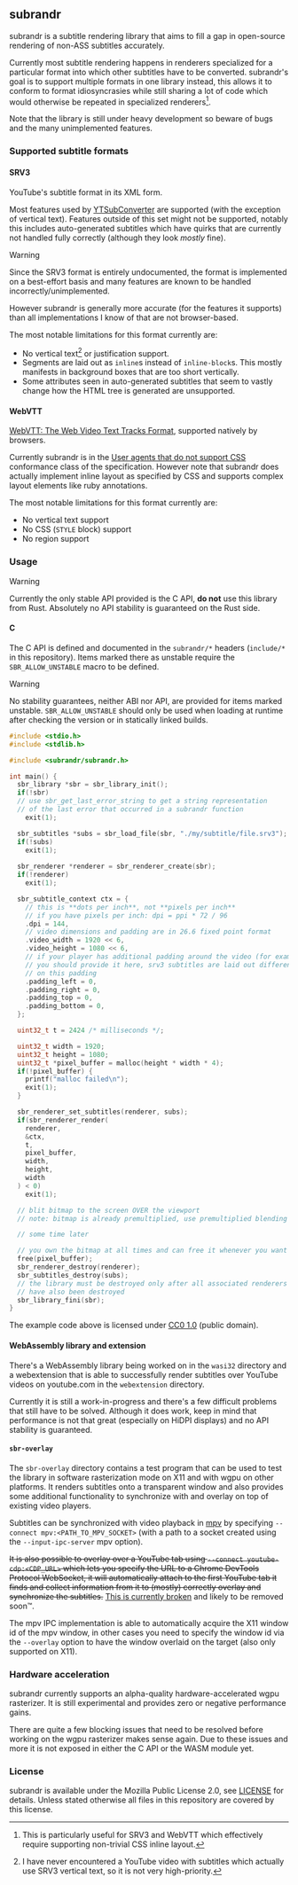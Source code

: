 ## subrandr

subrandr is a subtitle rendering library that aims to fill a gap in open-source rendering of non-ASS subtitles accurately.

Currently most subtitle rendering happens in renderers specialized for a particular format into which other subtitles have to be converted. subrandr's goal is to support multiple formats in one library instead, this allows it to conform to format idiosyncrasies while still sharing a lot of code which would otherwise be repeated in specialized renderers[^1].

Note that the library is still under heavy development so beware of bugs and the many unimplemented features.

[^1]: This is particularly useful for SRV3 and WebVTT which effectively require supporting non-trivial CSS inline layout.

### Supported subtitle formats

#### SRV3

YouTube's subtitle format in its XML form.

Most features used by [YTSubConverter](https://github.com/arcusmaximus/YTSubConverter) are supported (with the exception of vertical text). Features outside of this set might not be supported, notably this includes auto-generated subtitles which have quirks that are currently not handled fully correctly (although they look *mostly* fine).

> [!WARNING]
> Since the SRV3 format is entirely undocumented, the format is implemented on a best-effort basis and many features are known to be handled incorrectly/unimplemented.
>
> However subrandr is generally more accurate (for the features it supports) than all implementations I know of that are not browser-based.

The most notable limitations for this format currently are:
- No vertical text[^2] or justification support.
- Segments are laid out as `inline`s instead of `inline-block`s. This mostly manifests in background boxes that are too short vertically.
- Some attributes seen in auto-generated subtitles that seem to vastly change how the HTML tree is generated are unsupported.

[^2]: I have never encountered a YouTube video with subtitles which actually use SRV3 vertical text, so it is not very high-priority.

#### WebVTT

[WebVTT: The Web Video Text Tracks Format](https://www.w3.org/TR/webvtt1/), supported natively by browsers.

Currently subrandr is in the [User agents that do not support CSS](https://www.w3.org/TR/webvtt1/#user-agents-that-do-not-support-css) conformance class of the specification. However note that subrandr does actually implement inline layout as specified by CSS and supports complex layout elements like ruby annotations.

The most notable limitations for this format currently are:
- No vertical text support
- No CSS (`STYLE` block) support
- No region support

### Usage

> [!WARNING]
> Currently the only stable API provided is the C API, **do not** use this library from Rust. Absolutely no API stability is guaranteed on the Rust side.

#### C

The C API is defined and documented in the `subrandr/*` headers (`include/*` in this repository). Items marked there as unstable require the `SBR_ALLOW_UNSTABLE` macro to be defined.

> [!WARNING]
> No stability guarantees, neither ABI nor API, are provided for items marked unstable.
> `SBR_ALLOW_UNSTABLE` should only be used when loading at runtime after checking the version or in statically linked builds.

```c
#include <stdio.h>
#include <stdlib.h>

#include <subrandr/subrandr.h>

int main() {
  sbr_library *sbr = sbr_library_init();
  if(!sbr)
  // use sbr_get_last_error_string to get a string representation
  // of the last error that occurred in a subrandr function
    exit(1);

  sbr_subtitles *subs = sbr_load_file(sbr, "./my/subtitle/file.srv3");
  if(!subs)
    exit(1);
  
  sbr_renderer *renderer = sbr_renderer_create(sbr);
  if(!renderer)
    exit(1);

  sbr_subtitle_context ctx = {
    // this is **dots per inch**, not **pixels per inch**
    // if you have pixels per inch: dpi = ppi * 72 / 96
    .dpi = 144,
    // video dimensions and padding are in 26.6 fixed point format
    .video_width = 1920 << 6,
    .video_height = 1080 << 6,
    // if your player has additional padding around the video (for example black bars)
    // you should provide it here, srv3 subtitles are laid out differently depending
    // on this padding
    .padding_left = 0,
    .padding_right = 0,
    .padding_top = 0,
    .padding_bottom = 0,
  };

  uint32_t t = 2424 /* milliseconds */;

  uint32_t width = 1920;
  uint32_t height = 1080;
  uint32_t *pixel_buffer = malloc(height * width * 4);
  if(!pixel_buffer) {
    printf("malloc failed\n");
    exit(1);
  }

  sbr_renderer_set_subtitles(renderer, subs);
  if(sbr_renderer_render(
    renderer,
    &ctx,
    t,
    pixel_buffer,
    width,
    height,
    width
  ) < 0)
    exit(1);

  // blit bitmap to the screen OVER the viewport
  // note: bitmap is already premultiplied, use premultiplied blending function

  // some time later

  // you own the bitmap at all times and can free it whenever you want
  free(pixel_buffer);
  sbr_renderer_destroy(renderer);
  sbr_subtitles_destroy(subs);
  // the library must be destroyed only after all associated renderers and subtitles
  // have also been destroyed
  sbr_library_fini(sbr);
}
```

The example code above is licensed under [CC0 1.0](https://creativecommons.org/publicdomain/zero/1.0/) (public domain).

#### WebAssembly library and extension

There's a WebAssembly library being worked on in the `wasi32` directory and a webextension that is able to successfully render subtitles over YouTube videos on youtube.com in the `webextension` directory.

Currently it is still a work-in-progress and there's a few difficult problems that still have to be solved. Although it does work, keep in mind that performance is not that great (especially on HiDPI displays) and no API stability is guaranteed.

#### `sbr-overlay`

The `sbr-overlay` directory contains a test program that can be used to test the library in software rasterization mode on X11 and with wgpu on other platforms. It renders subtitles onto a transparent window and also provides some additional functionality to synchronize with and overlay on top of existing video players. 

Subtitles can be synchronized with video playback in [mpv](https://github.com/mpv-player/mpv/) by specifying `--connect mpv:<PATH_TO_MPV_SOCKET>` (with a path to a socket created using the `--input-ipc-server` mpv option).

~~It is also possible to overlay over a YouTube tab using `--connect youtube-cdp:<CDP_URL>` which lets you specify the URL to a Chrome DevTools Protocol WebSocket, it will automatically attach to the first YouTube tab it finds and collect information from it to (mostly) correctly overlay and synchronize the subtitles.~~
[This is currently broken](https://github.com/afishhh/subrandr/issues/47) and likely to be removed soon&trade;.

The mpv IPC implementation is able to automatically acquire the X11 window id of the mpv window, in other cases you need to specify the window id via the `--overlay` option to have the window overlaid on the target (also only supported on X11).

### Hardware acceleration

subrandr currently supports an alpha-quality hardware-accelerated wgpu rasterizer. It is still experimental and provides zero or negative performance gains.

There are quite a few blocking issues that need to be resolved before working on the wgpu rasterizer makes sense again. Due to these issues and more it is not exposed in either the C API or the WASM module yet.

### License

subrandr is available under the Mozilla Public License 2.0, see [LICENSE](https://github.com/afishhh/subrandr/blob/master/LICENSE) for details. Unless stated otherwise all files in this repository are covered by this license.
